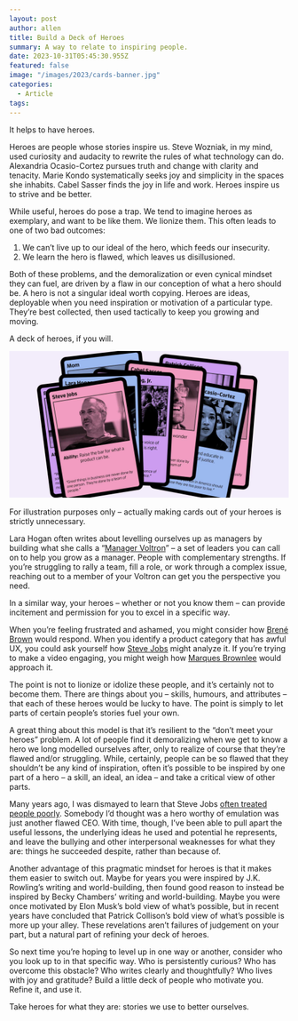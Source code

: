 ```yaml
---
layout: post
author: allen
title: Build a Deck of Heroes
summary: A way to relate to inspiring people.
date: 2023-10-31T05:45:30.955Z
featured: false
image: "/images/2023/cards-banner.jpg"
categories:
  - Article
tags:
---
```


It helps to have heroes.

Heroes are people whose stories inspire us. Steve Wozniak, in my mind, used curiosity and audacity to rewrite the rules of what technology can do. Alexandria Ocasio-Cortez pursues truth and change with clarity and tenacity. Marie Kondo systematically seeks joy and simplicity in the spaces she inhabits. Cabel Sasser finds the joy in life and work. Heroes inspire us to strive and be better.

While useful, heroes do pose a trap. We tend to imagine heroes as exemplary, and want to be like them. We lionize them. This often leads to one of two bad outcomes:

1. We can’t live up to our ideal of the hero, which feeds our insecurity.
2. We learn the hero is flawed, which leaves us disillusioned.

Both of these problems, and the demoralization or even cynical mindset they can fuel, are driven by a flaw in our conception of what a hero should be. A hero is not a singular ideal worth copying. Heroes are ideas, deployable when you need inspiration or motivation of a particular type. They’re best collected, then used tactically to keep you growing and moving.

A deck of heroes, if you will.

<div class="centered">
<img src="/images/2023/cards-banner.jpg">
<p>For illustration purposes only – actually making cards out of your heroes is strictly unnecessary.</p></div>

Lara Hogan often writes about levelling ourselves up as managers by building what she calls a “[Manager Voltron](https://wherewithall.com/resources/Manager-Voltron-Bingo.pdf)” – a set of leaders you can call on to help you grow as a manager. People with complementary strengths. If you’re struggling to rally a team, fill a role, or work through a complex issue, reaching out to a member of your Voltron can get you the perspective you need.

In a similar way, your heroes – whether or not you know them – can provide incitement and permission for you to excel in a specific way.

When you’re feeling frustrated and ashamed, you might consider how [Brené Brown](https://www.goodreads.com/author/show/162578.Bren_Brown) would respond. When you identify a product category that has awful UX, you could ask yourself how [Steve Jobs](https://putsomethingback.stevejobsarchive.com/) might analyze it. If you’re trying to make a video engaging, you might weigh how [Marques Brownlee](https://www.youtube.com/user/marquesbrownlee) would approach it.

The point is not to lionize or idolize these people, and it’s certainly not to become them. There are things about you – skills, humours, and attributes – that each of these heroes would be lucky to have. The point is simply to let parts of certain people’s stories fuel your own.

A great thing about this model is that it’s resilient to the “don’t meet your heroes” problem. A lot of people find it demoralizing when we get to know a hero we long modelled ourselves after, only to realize of course that they’re flawed and/or struggling. While, certainly, people can be so flawed that they shouldn’t be any kind of inspiration, often it’s possible to be inspired by one part of a hero – a skill, an ideal, an idea – and take a critical view of other parts.

Many years ago, I was dismayed to learn that Steve Jobs [often treated people poorly](http://www.theatlantic.com/national/archive/2011/10/in-praise-of-bad-steve/246242/). Somebody I’d thought was a hero worthy of emulation was just another flawed CEO. With time, though, I’ve been able to pull apart the useful lessons, the underlying ideas he used and potential he represents, and leave the bullying and other interpersonal weaknesses for what they are: things he succeeded despite, rather than because of.

Another advantage of this pragmatic mindset for heroes is that it makes them easier to switch out. Maybe for years you were inspired by J.K. Rowling’s writing and world-building, then found good reason to instead be inspired by Becky Chambers’ writing and world-building. Maybe you were once motivated by Elon Musk’s bold view of what’s possible, but in recent years have concluded that Patrick Collison’s bold view of what’s possible is more up your alley. These revelations aren’t failures of judgement on your part, but a natural part of refining your deck of heroes.

So next time you’re hoping to level up in one way or another, consider who you look up to in that specific way. Who is persistently curious? Who has overcome this obstacle? Who writes clearly and thoughtfully? Who lives with joy and gratitude? Build a little deck of people who motivate you. Refine it, and use it.

Take heroes for what they are: stories we use to better ourselves.
